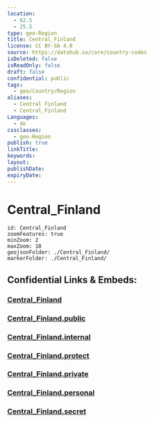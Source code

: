```yaml
---
location:
  - 62.5
  - 25.5
type: geo-Region
title: Central_Finland
license: CC BY-SA 4.0
source: https://datahub.io/core/country-codes
isDeleted: false
isReadOnly: false
draft: false
confidential: public
tags:
  - geo/Country/Region
aliases:
  - Central Finland
  - Central_Finland
Languages:
  - de
cssclasses:
  - geo-Region
publish: true
linkTitle:
keywords:
layout:
publishDate:
expiryDate:
---
```


# Central_Finland

```leaflet
id: Central_Finland
zoomFeatures: true 
minZoom: 2 
maxZoom: 18
geojsonFolder: ./Central_Finland/
markerFolder: ./Central_Finland/
```


## Confidential Links & Embeds: 

### [Central_Finland](/_Standards/Earth/Continent/Europe/Europe~North/Finland/Provinces~Finland/Western_Finland/counties~Western_Finland/Central_Finland.md) 

### [Central_Finland.public](/_public/Earth/Continent/Europe/Europe~North/Finland/Provinces~Finland/Western_Finland/counties~Western_Finland/Central_Finland.public.md) 

### [Central_Finland.internal](/_internal/Earth/Continent/Europe/Europe~North/Finland/Provinces~Finland/Western_Finland/counties~Western_Finland/Central_Finland.internal.md) 

### [Central_Finland.protect](/_protect/Earth/Continent/Europe/Europe~North/Finland/Provinces~Finland/Western_Finland/counties~Western_Finland/Central_Finland.protect.md) 

### [Central_Finland.private](/_private/Earth/Continent/Europe/Europe~North/Finland/Provinces~Finland/Western_Finland/counties~Western_Finland/Central_Finland.private.md) 

### [Central_Finland.personal](/_personal/Earth/Continent/Europe/Europe~North/Finland/Provinces~Finland/Western_Finland/counties~Western_Finland/Central_Finland.personal.md) 

### [Central_Finland.secret](/_secret/Earth/Continent/Europe/Europe~North/Finland/Provinces~Finland/Western_Finland/counties~Western_Finland/Central_Finland.secret.md)

